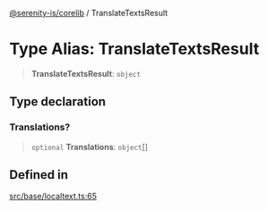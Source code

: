 [@serenity-is/corelib](../README.md) / TranslateTextsResult

# Type Alias: TranslateTextsResult

> **TranslateTextsResult**: `object`

## Type declaration

### Translations?

> `optional` **Translations**: `object`[]

## Defined in

[src/base/localtext.ts:65](https://github.com/serenity-is/serenity/blob/master/packages/corelib/src/base/localtext.ts#L65)
